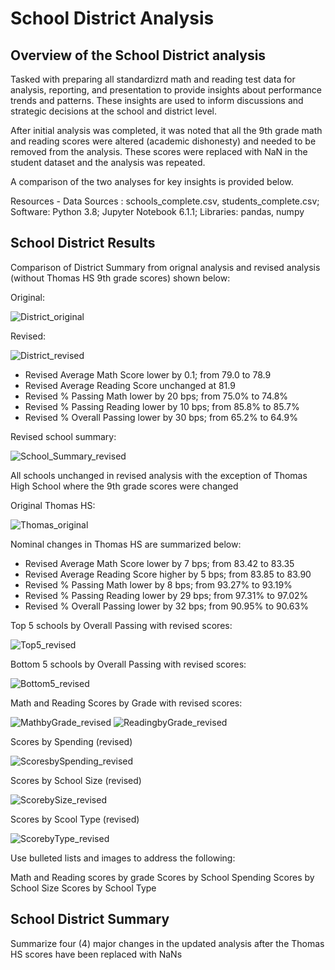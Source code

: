 # School District Analysis

## Overview of the School District analysis

Tasked with preparing all standardizrd math and reading test data for analysis, reporting, and presentation to provide insights about performance trends and patterns.  These insights are used to inform discussions and strategic decisions at the school and district level.

After initial analysis was completed, it was noted that all the 9th grade math and reading scores were altered (academic dishonesty) and needed to be removed from the analysis.  These scores were replaced with NaN in the student dataset and the analysis was repeated.

A comparison of the two analyses for key insights is provided below.

Resources - Data Sources : schools_complete.csv, students_complete.csv; Software: Python 3.8; Jupyter Notebook 6.1.1; Libraries: pandas, numpy

## School District Results

Comparison of District Summary from orignal analysis and revised analysis (without Thomas HS 9th grade scores) shown below:

Original:

![District_original](https://user-images.githubusercontent.com/71353552/96372035-3030d900-1122-11eb-9418-9e6754d9f677.PNG)

Revised:

![District_revised](https://user-images.githubusercontent.com/71353552/96372037-32933300-1122-11eb-8adb-3a91233cd237.PNG)

  - Revised Average Math Score lower by 0.1; from 79.0 to 78.9
  - Revised Average Reading Score unchanged at 81.9
  - Revised % Passing Math lower by 20 bps; from 75.0% to 74.8%
  - Revised % Passing Reading lower by 10 bps; from 85.8% to 85.7%
  - Revised % Overall Passing lower by 30 bps; from 65.2% to 64.9%
  
Revised school summary:

![School_Summary_revised](https://user-images.githubusercontent.com/71353552/96372684-33799400-1125-11eb-9737-561ef0a2c5bc.PNG)

All schools unchanged in revised analysis with the exception of Thomas High School where the 9th grade scores were changed 

Original Thomas HS:

![Thomas_original](https://user-images.githubusercontent.com/71353552/96372754-a256ed00-1125-11eb-9533-f9d1b2a923e4.PNG)

Nominal changes in Thomas HS are summarized below:
  - Revised Average Math Score lower by 7 bps; from 83.42 to 83.35
  - Revised Average Reading Score higher by 5 bps; from 83.85 to 83.90
  - Revised % Passing Math lower by 8 bps; from 93.27% to 93.19%
  - Revised % Passing Reading lower by 29 bps; from 97.31% to 97.02%
  - Revised % Overall Passing lower by 32 bps; from 90.95% to 90.63%

Top 5 schools by Overall Passing with revised scores:

![Top5_revised](https://user-images.githubusercontent.com/71353552/96373853-5bb8c100-112c-11eb-9f5e-ef72a9578746.PNG)

Bottom 5 schools by Overall Passing with revised scores:

![Bottom5_revised](https://user-images.githubusercontent.com/71353552/96373855-5d828480-112c-11eb-9023-1774baa82c6d.PNG)

Math and Reading Scores by Grade with revised scores:

![MathbyGrade_revised](https://user-images.githubusercontent.com/71353552/96373861-65422900-112c-11eb-938c-02b760a9e4e7.PNG)
![ReadingbyGrade_revised](https://user-images.githubusercontent.com/71353552/96373871-75f29f00-112c-11eb-8378-26f65832cbec.PNG)

Scores by Spending (revised)

![ScoresbySpending_revised](https://user-images.githubusercontent.com/71353552/96373881-80149d80-112c-11eb-939a-61a8e0796701.PNG)

Scores by School Size (revised)

![ScorebySize_revised](https://user-images.githubusercontent.com/71353552/96373882-84d95180-112c-11eb-8292-bf628a779650.PNG)

Scores by Scool Type (revised)

![ScorebyType_revised](https://user-images.githubusercontent.com/71353552/96373886-873bab80-112c-11eb-8e99-ab7c0e47caa6.PNG)







Use bulleted lists and images to address the following:




  Math and Reading scores by grade
  Scores by School Spending
  Scores by School Size
  Scores by School Type
  




## School District Summary

Summarize four (4) major changes in the updated analysis after the Thomas HS scores have been replaced with NaNs

  


